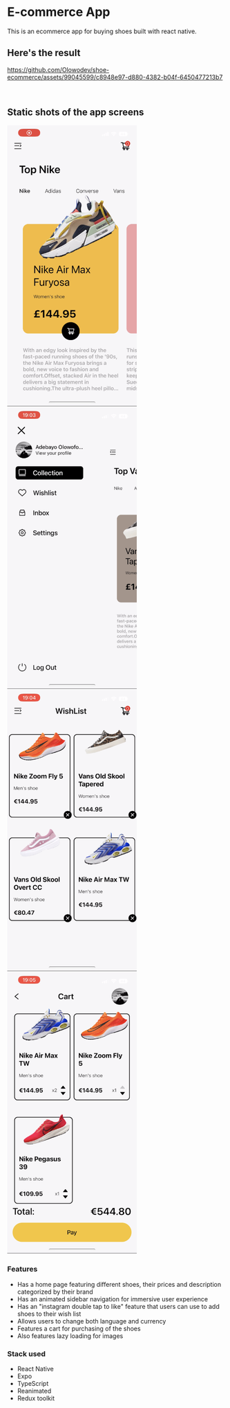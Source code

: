 # **E-commerce App**

This is an ecommerce app for buying shoes built with react native.

## Here's the result

https://github.com/Olowodev/shoe-ecommerce/assets/99045599/c8948e97-d880-4382-b04f-6450477213b7

<br>

## Static shots of the app screens

<img src="./assets/images/DE7F5FAE-DEE1-47D2-A463-DEE997EE0EE0.png" alt="homepage" style="width: 300px;margin-right: 10px;" />
<img src="./assets/images/34D77062-1659-4366-B11D-DF68EB672AA1.png" alt="sidebar" style="width: 300px;margin-right: 10px;" />
<img src="./assets/images/C3391D17-BA5F-47CA-8DC3-E2003B6936C9.png" alt="wishlist" style="width: 300px;margin-right: 10px;" />
<img src="./assets/images/20AFC2C8-59C8-4C3E-A3D1-FADC1F21A5CA.png" alt="cart" style="width: 300px;" />

<br>

### Features

- Has a home page featuring different shoes, their prices and description categorized by their brand
- Has an animated sidebar navigation for immersive user experience
- Has an "instagram double tap to like" feature that users can use to add shoes to their wish list
- Allows users to change both language and currency
- Features a cart for purchasing of the shoes
- Also features lazy loading for images

### Stack used

- React Native
- Expo
- TypeScript
- Reanimated
- Redux toolkit
